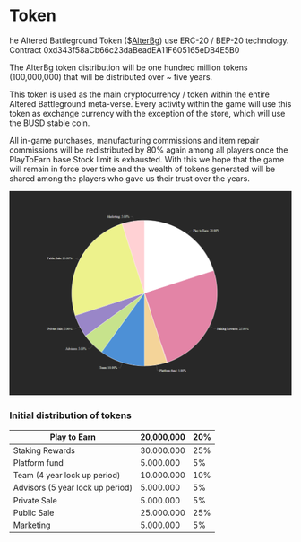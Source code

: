 # Token

he Altered Battleground Token ($[AlterBg](https://bscscan.com/token/0xd343f58aCb66c23daBeadEA11F605165eDB4E5B0)) use ERC-20 / BEP-20 technology. Contract 0xd343f58aCb66c23daBeadEA11F605165eDB4E5B0

The AlterBg token distribution will be one hundred million tokens (100,000,000) that will be distributed over \~ five years.

This token is used as the main cryptocurrency / token within the entire Altered Battleground meta-verse. Every activity within the game will use this token as exchange currency with the exception of the store, which will use the BUSD stable coin.

All in-game purchases, manufacturing commissions and item repair commissions will be redistributed by 80% again among all players once the PlayToEarn base Stock limit is exhausted. With this we hope that the game will remain in force over time and the wealth of tokens generated will be shared among the players who gave us their trust over the years.

![](../../.gitbook/assets/allocate.png)

### Initial distribution of tokens

| Play to Earn                     | 20,000,000 | 20% |
| -------------------------------- | ---------- | --- |
| Staking Rewards                  | 30.000.000 | 25% |
| Platform fund                    | 5.000.000  | 5%  |
| Team (4 year lock up period)     | 10.000.000 | 10% |
| Advisors (5 year lock up period) | 5.000.000  | 5%  |
| Private Sale                     | 5.000.000  | 5%  |
| Public Sale                      | 25.000.000 | 25% |
| Marketing                        | 5.000.000  | 5%  |
